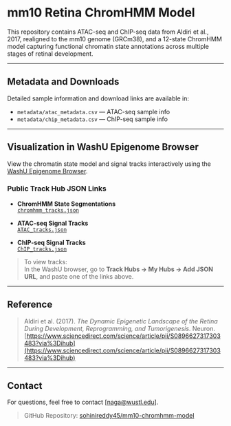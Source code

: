 # mm10 Retina ChromHMM Model 

This repository contains ATAC-seq and ChIP-seq data from Aldiri et al., 2017, realigned to the mm10 genome (GRCm38), and a 12-state ChromHMM model capturing functional chromatin state annotations across multiple stages of retinal development.

---

##  Metadata and Downloads

Detailed sample information and download links are available in:

- `metadata/atac_metadata.csv` — ATAC-seq sample info  
- `metadata/chip_metadata.csv` — ChIP-seq sample info


---

##  Visualization in WashU Epigenome Browser

View the chromatin state model and signal tracks interactively using the [WashU Epigenome Browser](https://epigenomegateway.wustl.edu/).

###  Public Track Hub JSON Links

- **ChromHMM State Segmentations**  
  [`chromhmm_tracks.json`](https://aldiri-2017-retina-epigenome.s3.us-east-2.amazonaws.com/ChIP/ChromHMM/chromhmm_tracks.json)

- **ATAC-seq Signal Tracks**  
  [`ATAC_tracks.json`](https://aldiri-2017-retina-epigenome.s3.us-east-2.amazonaws.com/ATAC/ATAC_tracks.json)

- **ChIP-seq Signal Tracks**  
  [`ChIP_tracks.json`](https://aldiri-2017-retina-epigenome.s3.us-east-2.amazonaws.com/ChIP/ChIP_tracks.json)

> To view tracks:  
> In the WashU browser, go to **Track Hubs → My Hubs → Add JSON URL**, and paste one of the links above.

---

##  Reference

> Aldiri et al. (2017). *The Dynamic Epigenetic Landscape of the Retina During Development, Reprogramming, and Tumorigenesis*. Neuron.  
> [https://www.sciencedirect.com/science/article/pii/S0896627317303483?via%3Dihub](https://www.sciencedirect.com/science/article/pii/S0896627317303483?via%3Dihub)

---

##  Contact

For questions, feel free to contact [naga@wustl.edu].

> GitHub Repository: [sohinireddy45/mm10-chromhmm-model](https://github.com/sohinireddy45/mm10-chromhmm-model)



